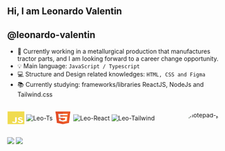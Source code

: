 ## Hi, I am Leonardo Valentin

## @leonardo-valentin

- 👋 Currently working in a metallurgical production that manufactures tractor parts, and I am looking forward to a career change opportunity.
- 💡 Main language: ```JavaScript / Typescript```
- 💻 Structure and Design related knowledges: ```HTML, CSS and Figma```
- 📚 Currently studying: frameworks/libraries ReactJS, NodeJs and Tailwind.css

<div style="display: inline_block"><br>
  <img align="center" alt="Leo-Js" height="30" width="40" src="https://raw.githubusercontent.com/devicons/devicon/master/icons/javascript/javascript-plain.svg">
  <img align="center" alt="Leo-Ts" height="30" width="30" src="https://upload.wikimedia.org/wikipedia/commons/thumb/4/4c/Typescript_logo_2020.svg/512px-Typescript_logo_2020.svg.png">
  <img align="center" alt="Leo-HTML" height="30" width="40" src="https://raw.githubusercontent.com/devicons/devicon/master/icons/html5/html5-original.svg">
  <img align="center" alt="Leo-React" height="30" width="30" src="https://cdn.freebiesupply.com/logos/large/2x/react-1-logo-png-transparent.png">
  <img align="center" alt="Leo-Tailwind" height="50" width="30" src="https://upload.wikimedia.org/wikipedia/commons/thumb/d/d5/Tailwind_CSS_Logo.svg/512px-Tailwind_CSS_Logo.svg.png?20230715030042">
  <img align="right" alt="notepad-pic" height="150" style="border-radius:50px;" src="https://st.depositphotos.com/2397583/2655/v/950/depositphotos_26558203-stock-illustration-sketch-of-notebook-vector-illustration.jpg?width=676&height=676">
</div>

##

<div> 
  <a href = "mailto:leo.v.santosbr@gmail.com"><img src="https://img.shields.io/badge/-Gmail-%23333?style=for-the-badge&logo=gmail&logoColor=white" target="_blank"></a>
  <a href="https://www.linkedin.com/in/leonardo-valentin-4573a0156/" target="_blank"><img src="https://img.shields.io/badge/-LinkedIn-%230077B5?style=for-the-badge&logo=linkedin&logoColor=white" target="_blank"></a> 
  
</div>
